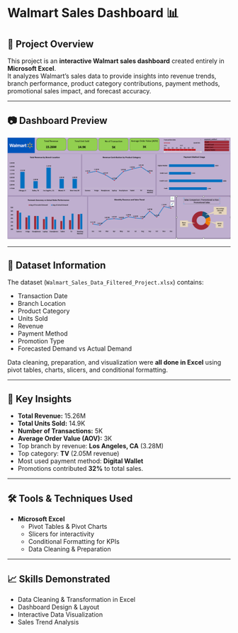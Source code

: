 # Walmart Sales Dashboard 📊

## 📌 Project Overview
This project is an **interactive Walmart sales dashboard** created entirely in **Microsoft Excel**.  
It analyzes Walmart’s sales data to provide insights into revenue trends, branch performance, product category contributions, payment methods, promotional sales impact, and forecast accuracy.

---

## 📷 Dashboard Preview
![Walmart Sales Dashboard](Walmart_Dashboard.png)

---

## 📂 Dataset Information
The dataset (`Walmart_Sales_Data_Filtered_Project.xlsx`) contains:
- Transaction Date  
- Branch Location  
- Product Category  
- Units Sold  
- Revenue  
- Payment Method  
- Promotion Type  
- Forecasted Demand vs Actual Demand  

Data cleaning, preparation, and visualization were **all done in Excel** using pivot tables, charts, slicers, and conditional formatting.

---

## 🎯 Key Insights
- **Total Revenue:** 15.26M  
- **Total Units Sold:** 14.9K  
- **Number of Transactions:** 5K  
- **Average Order Value (AOV):** 3K  
- Top branch by revenue: **Los Angeles, CA** (3.28M)  
- Top category: **TV** (2.05M revenue)  
- Most used payment method: **Digital Wallet**  
- Promotions contributed **32%** to total sales.  

---

## 🛠 Tools & Techniques Used
- **Microsoft Excel**
  - Pivot Tables & Pivot Charts  
  - Slicers for interactivity  
  - Conditional Formatting for KPIs  
  - Data Cleaning & Preparation  

---

## 📈 Skills Demonstrated
- Data Cleaning & Transformation in Excel  
- Dashboard Design & Layout  
- Interactive Data Visualization  
- Sales Trend Analysis

